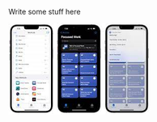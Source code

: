 Write some stuff here


![alt text](https://github.com/sebrighte/IOS_Shortcuts/blob/main/image.jpg?raw=true)
